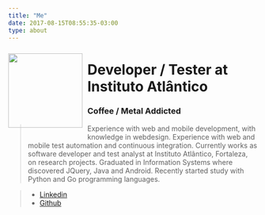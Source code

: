 ```yaml
---
title: "Me"
date: 2017-08-15T08:55:35-03:00
type: about
---
```


[<img src="/images/rondy-mesquita-avatar.jpeg" width="150" style="float: left; margin:10px 10px 15px 0;">](rondy-mesquita-avatar.jpeg)

# Developer / Tester at Instituto Atlântico
### Coffee / Metal Addicted

> Experience with web and mobile development, with knowledge in webdesign. Experience with web and mobile test automation and continuous integration. Currently works as software developer and test analyst at Instituto Atlântico, Fortaleza, on research projects.
Graduated in Information Systems where discovered JQuery, Java and Android.
Recently started study with Python and Go programming languages.

> - [Linkedin](https://www.linkedin.com/in/rondinelli-mesquita-60b18a31/)
> - [Github](https://github.com/rondymesquita)
